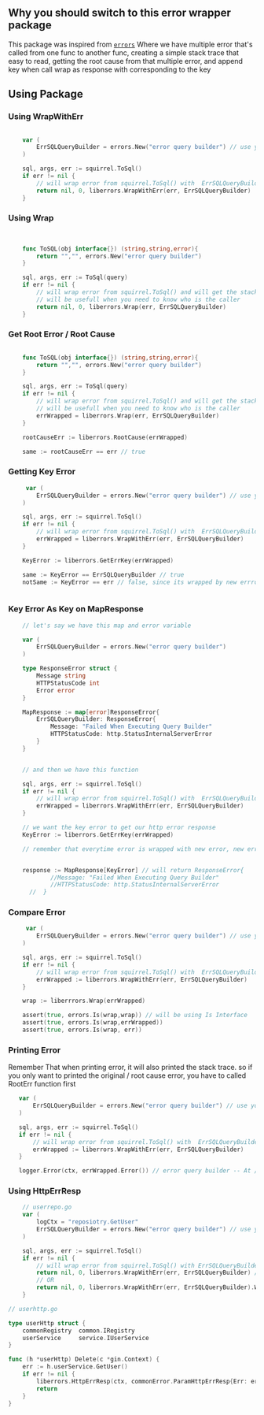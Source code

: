 ## Why you should switch to this error wrapper package

This package was inspired from [`errors`](https://github.com/PumpkinSeed/errors) Where we have multiple error that's called from one func to another func, creating a simple stack trace that easy to read, getting the root cause from that multiple error, and append key when call wrap as response with corresponding to the key

## Using Package

### Using WrapWithErr


```go

    var (
        ErrSQLQueryBuilder = errors.New("error query builder") // use your own error builder package
    )

    sql, args, err := squirrel.ToSql()
	if err != nil {
        // will wrap error from squirrel.ToSql() with  ErrSQLQueryBuilder
		return nil, 0, liberrors.WrapWithErr(err, ErrSQLQueryBuilder)
	}


```

### Using Wrap

```go

    
    func ToSQL(obj interface{}) (string,string,error){
        return "","", errors.New("error query builder")
    }

    sql, args, err := ToSql(query)
	if err != nil {
        // will wrap error from squirrel.ToSql() and will get the stack trace
        // will be usefull when you need to know who is the caller
		return nil, 0, liberrors.Wrap(err, ErrSQLQueryBuilder)
	}

```

### Get Root Error / Root Cause

```go

    func ToSQL(obj interface{}) (string,string,error){
        return "","", errors.New("error query builder")
    }

    sql, args, err := ToSql(query)
	if err != nil {
        // will wrap error from squirrel.ToSql() and will get the stack trace
        // will be usefull when you need to know who is the caller
		errWrapped = liberrors.Wrap(err, ErrSQLQueryBuilder)
	}

    rootCauseErr := liberrors.RootCause(errWrapped)

    same := rootCauseErr == err // true

```


### Getting Key Error

```go
     var (
        ErrSQLQueryBuilder = errors.New("error query builder") // use your own error builder package
    )

    sql, args, err := squirrel.ToSql()
	if err != nil {
        // will wrap error from squirrel.ToSql() with  ErrSQLQueryBuilder
		errWrapped = liberrors.WrapWithErr(err, ErrSQLQueryBuilder)
	}

    KeyError := liberrors.GetErrKey(errWrapped)

    same := KeyError == ErrSQLQueryBuilder // true
    notSame := KeyError == err // false, since its wrapped by new errror, the key is changed to error wrapped



```

### Key Error As Key on MapResponse

```go
    // let's say we have this map and error variable

    var (
        ErrSQLQueryBuilder = errors.New("error query builder")
    )

    type ResponseError struct {
        Message string
        HTTPStatusCode int
        Error error
    }

    MapResponse := map[error]ResponseError{
        ErrSQLQueryBuilder: ResponseError{
            Message: "Failed When Executing Query Builder"
            HTTPStatusCode: http.StatusInternalServerError
        }
    }


    // and then we have this function

    sql, args, err := squirrel.ToSql()
	if err != nil {
        // will wrap error from squirrel.ToSql() with  ErrSQLQueryBuilder
		errWrapped = liberrors.WrapWithErr(err, ErrSQLQueryBuilder)
	}

    // we want the key error to get our http error response
    KeyError := liberrors.GetErrKey(errWrapped)

    // remember that everytime error is wrapped with new error, new error will be the key instead


    response := MapResponse[KeyError] // will return ResponseError{
            //Message: "Failed When Executing Query Builder"
            //HTTPStatusCode: http.StatusInternalServerError
      //  }


```

### Compare Error

```go
     var (
        ErrSQLQueryBuilder = errors.New("error query builder") // use your own error builder package
    )

    sql, args, err := squirrel.ToSql()
	if err != nil {
        // will wrap error from squirrel.ToSql() with  ErrSQLQueryBuilder
		errWrapped := liberrors.WrapWithErr(err, ErrSQLQueryBuilder)
	}

    wrap := liberrrors.Wrap(errWrapped)

    assert(true, errors.Is(wrap,wrap)) // will be using Is Interface 
    assert(true, errors.Is(wrap,errWrapped))
    assert(true, errors.Is(wrap, err))

 ```

### Printing Error

 Remember That when printing error, it will also printed the stack trace. so if you only want to printed the original / root cause error, you have to called RootErr function first

 ```go
    var (
        ErrSQLQueryBuilder = errors.New("error query builder") // use your own error builder package
    )

    sql, args, err := squirrel.ToSql()
	if err != nil {
        // will wrap error from squirrel.ToSql() with  ErrSQLQueryBuilder
		errWrapped := liberrors.WrapWithErr(err, ErrSQLQueryBuilder)
	}

    logger.Error(ctx, errWrapped.Error()) // error query builder -- At /Users/Moladin/go/go-lib-common/common/readme.md: 168: root cause: error table x is not found

```

### Using HttpErrResp

```go
    // userrepo.go
    var (
        logCtx = "reposiotry.GetUser"
        ErrSQLQueryBuilder = errors.New("error query builder") // use your own error builder package
    )

    sql, args, err := squirrel.ToSql()
    if err != nil {
        // will wrap error from squirrel.ToSql() with ErrSQLQueryBuilder
        return nil, 0, liberrors.WrapWithErr(err, ErrSQLQueryBuilder) // will return error to client and send notify to slack if error >= 500
		// OR
        return nil, 0, liberrors.WrapWithErr(err, ErrSQLQueryBuilder).WithNotify() // will return error to client and force to send notify
    }

```

```go
// userhttp.go

type userHttp struct {
    commonRegistry  common.IRegistry
    userService     service.IUserService
}

func (h *userHttp) Delete(c *gin.Context) {
    err := h.userService.GetUser()
    if err != nil {
        liberrors.HttpErrResp(ctx, commonError.ParamHttpErrResp{Err: err, GinCtx: c, Registry: h.commonRegistry})
        return
    }
}

```
